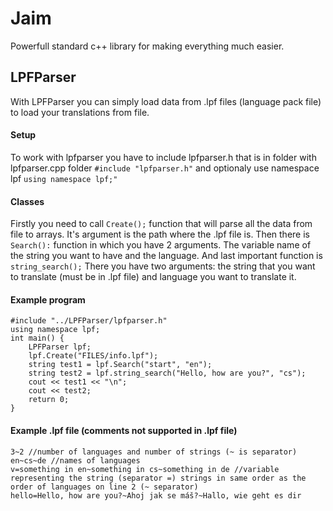 # Jaim
Powerfull standard c++ library for making everything much easier.

## LPFParser
With LPFParser you can simply load data from .lpf files (language pack file) to load your translations from file.
#### Setup
To work with lpfparser you have to include lpfparser.h that is in folder with lpfparser.cpp folder ```#include "lpfparser.h"``` and optionaly use namespace lpf ```using namespace lpf;"```
#### Classes
Firstly you need to call ```Create();``` function that will parse all the data from file to arrays. It's argument is the path where the .lpf file is. Then there is ```Search():``` function in which you have 2 arguments. The variable name of the string you want to have and the language. And last important function is ```string_search();``` There you have two arguments: the string that you want to translate (must be in .lpf file) and language you want to translate it.
#### Example program
```
#include "../LPFParser/lpfparser.h"
using namespace lpf;
int main() {
	LPFParser lpf;
	lpf.Create("FILES/info.lpf");
	string test1 = lpf.Search("start", "en");
	string test2 = lpf.string_search("Hello, how are you?", "cs");
	cout << test1 << "\n";
	cout << test2;
	return 0;
}
```
#### Example .lpf file (comments not supported in .lpf file)
```
3~2 //number of languages and number of strings (~ is separator)
en~cs~de //names of languages
v=something in en~something in cs~something in de //variable representing the string (separator =) strings in same order as the order of languages on line 2 (~ separator)
hello=Hello, how are you?~Ahoj jak se máš?~Hallo, wie geht es dir
```

